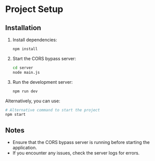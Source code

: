 # Project Setup

## Installation
1. Install dependencies:
   ```sh
   npm install
   ```

2. Start the CORS bypass server:
   ```sh
   cd server
   node main.js
   ```

3. Run the development server:
   ```sh
   npm run dev
   ```

Alternatively, you can use:
   ```sh
   # Alternative command to start the project
   npm start
   ```

## Notes
- Ensure that the CORS bypass server is running before starting the application.
- If you encounter any issues, check the server logs for errors.


